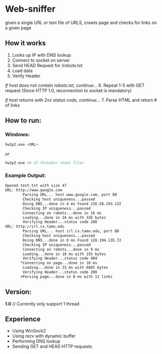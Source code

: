 # Web-sniffer
given a single URL or text file of URLS, crawls page and checks for links on a given page

## How it works
1. Looks up IP with DNS lookup
2. Connect to socket on server
3. Send HEAD Request for /robots.txt
4. Load data
5. Verify Header

*If host does not contain robots.txt, continue...*
6. Repeat 1-5 with GET request (Since HTTP 1.0, reconnection to socket is mandatory)

*If host returns with 2xx status code, continue...*
7. Parse HTML and return # of links

## How to run:

### Windows:

```sh
hw1p2.exe <URL>
```
*or*

```sh
hw1p2.exe <# of threads> <text file>
```
### Example Output:

```sh
Opened test.txt with size 47
URL: http://www.google.com
        Parsing URL... host www.google.com, port 80
        Checking host uniqueness...passed
        Doing DNS...done in 4 ms Found 216.58.193.132
        Checking IP uniqueness...passed
        Connecting on robots...done in 16 ms
        Loading...done in 24 ms with 326 bytes
        Verifying Header...status code 200
URL: http://irl.cs.tamu.edu
        Parsing URL... host irl.cs.tamu.edu, port 80
        Checking host uniqueness...passed
        Doing DNS...done in 0 ms Found 128.194.135.72
        Checking IP uniqueness...passed
        Connecting on robots...done in 9 ms
        Loading...done in 18 ms with 155 bytes
        Verifying Header...status code 404
       *Connecting on page...done in 10 ms
        Loading...done in 33 ms with 6885 bytes
        Verifying Header...status code 200
       +Parsing page...done in 0 ms with 11 links
```

## Version:

**1.0** // Currently only support 1 thread

## Experience
+ Using WinSock2
+ Using recv with dynamic buffer
+ Performing DNS lookup
+ Sending GET and HEAD HTTP requests
